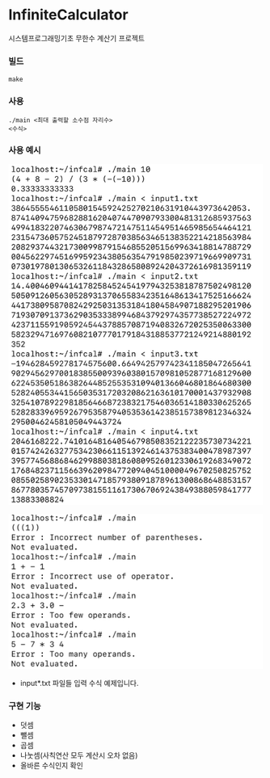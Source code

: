 # InfiniteCalculator
시스템프로그래밍기초 무한수 계산기 프로젝트

### 빌드
```
make
```

### 사용
```
./main <최대 출력할 소수점 자리수>
<수식>
```

### 사용 예시
![eximg](https://raw.githubusercontent.com/nnnrc/InfiniteCalculator/master/ex_image.jpg)

![eximg2](https://raw.githubusercontent.com/nnnrc/InfiniteCalculator/master/ex_image2.jpg)

* input*.txt 파일들 입력 수식 예제입니다.

### 구현 기능
* 덧셈
* 뺄셈
* 곱셈
* 나눗셈(사칙연산 모두 계산시 오차 없음)
* 올바른 수식인지 확인

